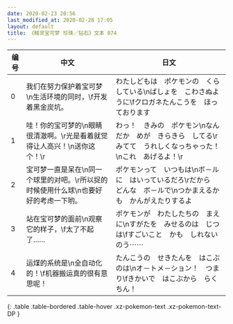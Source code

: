 ```yaml
---
date: 2020-02-23 20:56
last_modified_at: 2020-02-28 17:05
layout: default
title: 《精灵宝可梦 珍珠／钻石》文本 074
---
```

| 编号 | 中文 | 日文 |
| ---- | ---- | ---- |
| 0 | 我们在努力保护着宝可梦\n生活环境的同时，\f开发着黑金炭坑。 | わたしどもは　ポケモンの　くらしている\nばしょを　こわさぬように\fクロガネたんこうを　ほっております |
| 1 | 哇！你的宝可梦的\n眼睛很清澈啊。\r光是看着就觉得让人高兴！\n送你这个！\r | わっ！　きみの　ポケモン\nなんだか　めが　きらきら　してる\rみてて　うれしくなっちゃった！\nこれ　あげるよ！\r |
| 2 | 宝可梦一直是呆在\n同一个球里的对吧。\r所以捉的时候使用什么球\n也要好好的考虑一下哟。 | ポケモンって　いつもは\nボ－ルに　はいっているだろ\rだから　どんな　ボ－ルで\nつかまえるかも　かんがえたりするよ |
| 3 | 站在宝可梦的面前\n观察它的样子，\f太了不起了…… | ポケモンが　わたしたちの　まえに\nすがたを　みせるのは　じつは\fすごいこと　かも　しれないのう⋯⋯ |
| 4 | 运煤的系统是\n全自动化的！\f机器搬运真的很有意思呢！ | たんこうの　せきたんを　はこぶのは\nオ－トメ－ション！　つまり\fきかいで　はこぶから　らくちん！ |
{: .table .table-bordered .table-hover .xz-pokemon-text .xz-pokemon-text-DP }